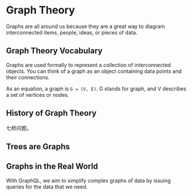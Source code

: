 # Graph Theory

Graphs are all around us because they are a great way to diagram interconnected items, people, ideas, or pieces of data.

## Graph Theory Vocabulary

Graphs are used formally to represent a collection of interconnected objects. You can think of a graph as an object containing data points and their connections.

As an equation, a graph is `G = (V, E)`. G stands for graph, and V describes a set of vertices or nodes.

## History of Graph Theory

七桥问题。

## Trees are Graphs


## Graphs in the Real World

With GraphQL, we aim to simplify complex graphs of data by issuing queries for the data that we need. 

